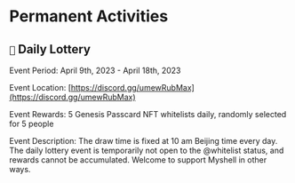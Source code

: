# Permanent Activities

## `🎉` Daily Lottery

Event Period: April 9th, 2023 - April 18th, 2023

Event Location: [https://discord.gg/umewRubMax](https://discord.gg/umewRubMax)

Event Rewards: 5 Genesis Passcard NFT whitelists daily, randomly selected for 5 people

Event Description: The draw time is fixed at 10 am Beijing time every day. The daily lottery event is temporarily not open to the @whitelist status, and rewards cannot be accumulated. Welcome to support Myshell in other ways.